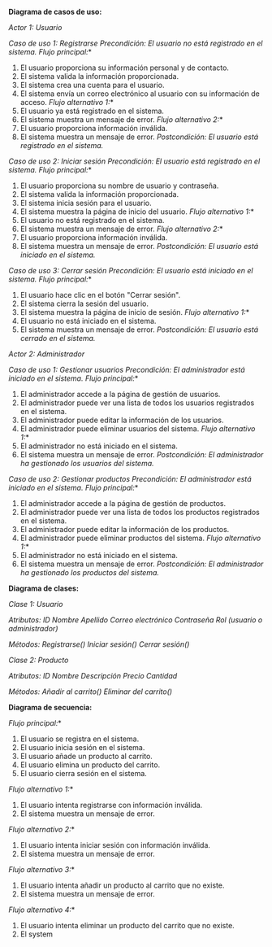**Diagrama de casos de uso:**

*Actor 1: Usuario*

*Caso de uso 1: Registrarse*
*Precondición: El usuario no está registrado en el sistema.*
*Flujo principal:**
1. El usuario proporciona su información personal y de contacto.
2. El sistema valida la información proporcionada.
3. El sistema crea una cuenta para el usuario.
4. El sistema envía un correo electrónico al usuario con su información de acceso.
*Flujo alternativo 1:**
1. El usuario ya está registrado en el sistema.
2. El sistema muestra un mensaje de error.
*Flujo alternativo 2:**
1. El usuario proporciona información inválida.
2. El sistema muestra un mensaje de error.
*Postcondición: El usuario está registrado en el sistema.*

*Caso de uso 2: Iniciar sesión*
*Precondición: El usuario está registrado en el sistema.*
*Flujo principal:**
1. El usuario proporciona su nombre de usuario y contraseña.
2. El sistema valida la información proporcionada.
3. El sistema inicia sesión para el usuario.
4. El sistema muestra la página de inicio del usuario.
*Flujo alternativo 1:**
1. El usuario no está registrado en el sistema.
2. El sistema muestra un mensaje de error.
*Flujo alternativo 2:**
1. El usuario proporciona información inválida.
2. El sistema muestra un mensaje de error.
*Postcondición: El usuario está iniciado en el sistema.*

*Caso de uso 3: Cerrar sesión*
*Precondición: El usuario está iniciado en el sistema.*
*Flujo principal:**
1. El usuario hace clic en el botón "Cerrar sesión".
2. El sistema cierra la sesión del usuario.
3. El sistema muestra la página de inicio de sesión.
*Flujo alternativo 1:**
1. El usuario no está iniciado en el sistema.
2. El sistema muestra un mensaje de error.
*Postcondición: El usuario está cerrado en el sistema.*

*Actor 2: Administrador*

*Caso de uso 1: Gestionar usuarios*
*Precondición: El administrador está iniciado en el sistema.*
*Flujo principal:**
1. El administrador accede a la página de gestión de usuarios.
2. El administrador puede ver una lista de todos los usuarios registrados en el sistema.
3. El administrador puede editar la información de los usuarios.
4. El administrador puede eliminar usuarios del sistema.
*Flujo alternativo 1:**
1. El administrador no está iniciado en el sistema.
2. El sistema muestra un mensaje de error.
*Postcondición: El administrador ha gestionado los usuarios del sistema.*

*Caso de uso 2: Gestionar productos*
*Precondición: El administrador está iniciado en el sistema.*
*Flujo principal:**
1. El administrador accede a la página de gestión de productos.
2. El administrador puede ver una lista de todos los productos registrados en el sistema.
3. El administrador puede editar la información de los productos.
4. El administrador puede eliminar productos del sistema.
*Flujo alternativo 1:**
1. El administrador no está iniciado en el sistema.
2. El sistema muestra un mensaje de error.
*Postcondición: El administrador ha gestionado los productos del sistema.*

**Diagrama de clases:**

*Clase 1: Usuario*

*Atributos:*
*ID*
*Nombre*
*Apellido*
*Correo electrónico*
*Contraseña*
*Rol (usuario o administrador)*

*Métodos:*
*Registrarse()*
*Iniciar sesión()*
*Cerrar sesión()*

*Clase 2: Producto*

*Atributos:*
*ID*
*Nombre*
*Descripción*
*Precio*
*Cantidad*

*Métodos:*
*Añadir al carrito()*
*Eliminar del carrito()*

**Diagrama de secuencia:**

*Flujo principal:**

1. El usuario se registra en el sistema.
2. El usuario inicia sesión en el sistema.
3. El usuario añade un producto al carrito.
4. El usuario elimina un producto del carrito.
5. El usuario cierra sesión en el sistema.

*Flujo alternativo 1:**

1. El usuario intenta registrarse con información inválida.
2. El sistema muestra un mensaje de error.

*Flujo alternativo 2:**

1. El usuario intenta iniciar sesión con información inválida.
2. El sistema muestra un mensaje de error.

*Flujo alternativo 3:**

1. El usuario intenta añadir un producto al carrito que no existe.
2. El sistema muestra un mensaje de error.

*Flujo alternativo 4:**

1. El usuario intenta eliminar un producto del carrito que no existe.
2. El system